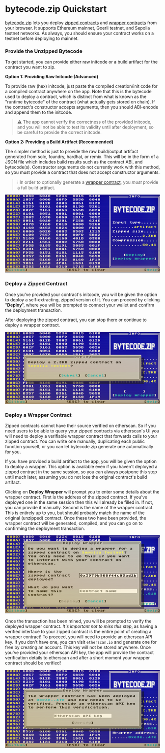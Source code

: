 # bytecode.zip Quickstart

[bytecode.zip](https://bytecode.zip) lets you deploy [zipped contracts](https://github.com/merklejerk/zipped-contracts) and [wrapper contracts](#deploy-a-wrapper-contract) from your browser. It supports Ethereum mainnet, Goerli testnet, and Sepolia testnet networks. As always, you should ensure your contract works on a testnet before deploying to mainnet. 

### Provide the Unzipped Bytecode
To get started, you can provide either raw initcode or a build artifact for the contract you want to zip.

**Option 1: Providing Raw Initcode (Advanced)**

To provide raw (hex) initcode, just paste the compiled creation/init code for a compiled contract anywhere on the app. Note that this is the bytecode used to deploy a contract, which is distinct from what is known as the "runtime bytecode" of the contract (what actually gets stored on chain). If the contract's constructor accepts arguments, then you should ABI-encode and append them to the initcode.

> ⚠️ The app cannot verify the correctness of the provided initcode, and you will not be able to test its validity until after deployment, so be careful to provide the correct initcode.


**Option 2: Providing a Build Artifact (Recommended)**

The simpler method is just to provide the raw build/output artifact generated from solc, foundry, hardhat, or remix. This will be in the form of a JSON file which includes build results such as the contract ABI, and bytecode(s). Constructor arguments do not currently work with this method, so you must provide a contract that does not accept constructor arguments.

> ℹ️ In order to optionally generate a [wrapper contract](#deploy-a-wrapper-contract), you *must* provide a full build artifact.

![ready](./ready.png)

### Deploy a Zipped Contract

Once you've provided your contract's initcode, you will be given the option to deploy a self-extracting, zipped version of it. You can proceed by clicking "**Deploy**", where you will be prompted to connect your wallet and confirm the deployment transaction.

After deploying the zipped contract, you can stop there or continue to deploy a wrapper contract.

![deploy](./deploy.png)

### Deploy a Wrapper Contract

Zipped contracts cannot have their source verified on etherscan. So if you need users to be able to query your zipped contracts via etherscan's UI you will need to deploy a verifiable wrapper contract that forwards calls to your zipped contract. You can write one manually, duplicating each public function yourself, or you can let bytecode.zip generate one automatically for you.

If you have provided a build artifact to the app, you will be given the option to deploy a wrapper. This option is available even if you haven't deployed a zipped contract in the same session, so you can always postpone this step until much later, assuming you do not lose the original contract's build artifact.

Clicking on **Deploy Wrapper** will prompt you to enter some details about the wrapper contract. First is the address of the zipped contract. If you've deployed one in the same session then this will already be filled in. If not, you can provide it manually. Second is the name of the wrapper contract. This is entirely up to you, but should probably match the name of the original (unzipped) contract. Once these two have been provided, the wrapper contract will be generated, compiled, and you can go on to confirming the deployment transaction.

![deploy-wrapper](./deploy-wrapper.png)

Once the transaction has been mined, you will be prompted to verify the deployed wrapper contract. *It's important not to miss this step*, as having a verified interface to your zipped contract is the entire point of creating a wrapper contract! To proceed, you will need to provide an etherscan API key. If you don't have one, you can visit `etherscan.io` and generate one for free by creating an account. This key will not be stored anywhere. Once you've provided your etherscan API key, the app will provide the contract verification details to etherscan and after a short moment your wrapper contract should be verified!

![verify-wrapper](./verify-wrapper.png)
